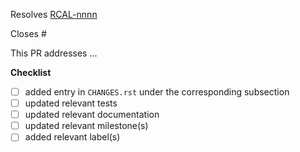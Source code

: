 <!-- If this PR closes a JIRA ticket, make sure the title starts with the JIRA issue number,
for example RCAL-1234: <Fix a bug> -->
Resolves [RCAL-nnnn](https://jira.stsci.edu/browse/JP-nnnn)

<!-- If this PR closes a GitHub issue, reference it here by its number -->
Closes #

<!-- describe the changes comprising this PR here -->
This PR addresses ...

**Checklist**
- [ ] added entry in `CHANGES.rst` under the corresponding subsection
- [ ] updated relevant tests
- [ ] updated relevant documentation
- [ ] updated relevant milestone(s)
- [ ] added relevant label(s)
